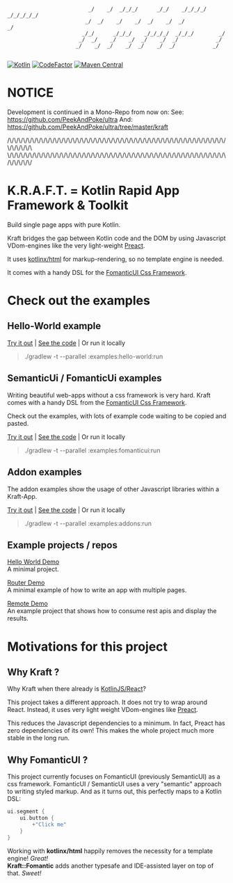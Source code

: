 ```ascii-art
                                                             
                          _/    _/  _/_/_/      _/_/    _/_/_/_/  _/_/_/_/_/   
                         _/  _/    _/    _/  _/    _/  _/            _/        
                        _/_/      _/_/_/    _/_/_/_/  _/_/_/        _/         
                       _/  _/    _/    _/  _/    _/  _/            _/          
                      _/    _/  _/    _/  _/    _/  _/            _/           
                                                             
```

[![Kotlin](https://img.shields.io/badge/Kotlin-2.1.10-success.svg)](https://kotlinlang.org/docs/releases.html)
[![CodeFactor](https://www.codefactor.io/repository/github/peekandpoke/kraft/badge)](https://www.codefactor.io/repository/github/peekandpoke/kraft)
[![Maven Central](https://shields.io/maven-central/v/io.peekandpoke.kraft/core)](https://search.maven.org/search?q=io.peekandpoke.kraft)

# NOTICE

Development is continued in a Mono-Repo from now on:
See: https://github.com/PeekAndPoke/ultra
And: https://github.com/PeekAndPoke/ultra/tree/master/kraft

/\\/\\/\\/\\/\\/\\/\\/\\/\\/\\/\\/\\/\\/\\/\\/\\/\\/\\/\\/\\/\\/\\/\\/\\/\\/\\/\\/\\/\\/\\/\\/\\/\\/\\/\\/\\/\\/\\/\\/\\/\\/\\/\\/\\/\\/\\/\\/\\/\\/\\/\\/\\/\\/\\
\\/\\/\\/\\/\\/\\/\\/\\/\\/\\/\\/\\/\\/\\/\\/\\/\\/\\/\\/\\/\\/\\/\\/\\/\\/\\/\\/\\/\\/\\/\\/\\/\\/\\/\\/\\/\\/\\/\\/\\/\\/\\/\\/\\/\\/\\/\\/\\/\\/\\/\\/\\/\\/\\/

# K.R.A.F.T. = Kotlin Rapid App Framework & Toolkit

Build single page apps with pure Kotlin.

Kraft bridges the gap between Kotlin code and the DOM by using Javascript VDom-engines like
the very light-weight [Preact](https://preactjs.com).

It uses [kotlinx/html](https://github.com/Kotlin/kotlinx.html) for markup-rendering, so no template engine is needed.

It comes with a handy DSL for the [FomanticUI Css Framework](https://fomantic-ui.com/).

# Check out the examples

## Hello-World example

[Try it out](https://raw.githack.com/PeekAndPoke/kraft/master/docs/examples/hello-world/index.html) |
[See the code](./examples/hello-world) |
Or run it locally
> ./gradlew -t --parallel :examples:hello-world:run

## SemanticUi / FomanticUi examples

Writing beautiful web-apps without a css framework is very hard. Kraft comes with a handy DSL
from the [FomanticUI Css Framework](https://fomantic-ui.com/).

Check out the examples, with lots of example code waiting to be copied and pasted.

[Try it out](https://raw.githack.com/PeekAndPoke/kraft/master/docs/examples/fomanticui/index.html) |
[See the code](./examples/fomanticui) |
Or run it locally
> ./gradlew -t --parallel :examples:fomanticui:run

## Addon examples

The addon examples show the usage of other Javascript libraries within a Kraft-App.

[Try it out](https://raw.githack.com/PeekAndPoke/kraft/master/docs/examples/addons/index.html) |
[See the code](./examples/addons) |
Or run it locally
> ./gradlew -t --parallel :examples:addons:run

## Example projects / repos

[Hello World Demo](https://github.com/PeekAndPoke/kraft-example-helloworld)  
A minimal project.

[Router Demo](https://github.com/PeekAndPoke/kraft-example-router)  
A minimal example of how to write an app with multiple pages.

[Remote Demo](https://github.com/PeekAndPoke/kraft-example-remote)  
An example project that shows how to consume rest apis and display the results.

# Motivations for this project

## Why Kraft ?

Why Kraft when there already is [KotlinJS/React](https://github.com/JetBrains/create-react-kotlin-app)?

This project takes a different approach. It does not try to wrap around React.
Instead, it uses very light weight VDom-engines like [Preact](https://preactjs.com).

This reduces the Javascript dependencies to a minimum. In fact, Preact has zero dependencies of its own!
This makes the whole project much more stable in the long run.

## Why FomanticUI ?

This project currently focuses on FomanticUI (previously SemanticUI) as a css framework.
FomanticUI / SemanticUI uses a very "semantic" approach to writing styled markup. And as it turns out,
this perfectly maps to a Kotlin DSL:

```kotlin
ui.segment {
    ui.button {
        +"Click me"
    }
}
```

Working with **kotlinx/html** happily removes the necessity for a template engine! _Great!_  
**Kraft::Fomantic** adds another typesafe and IDE-assisted layer on top of that. _Sweet!_    

